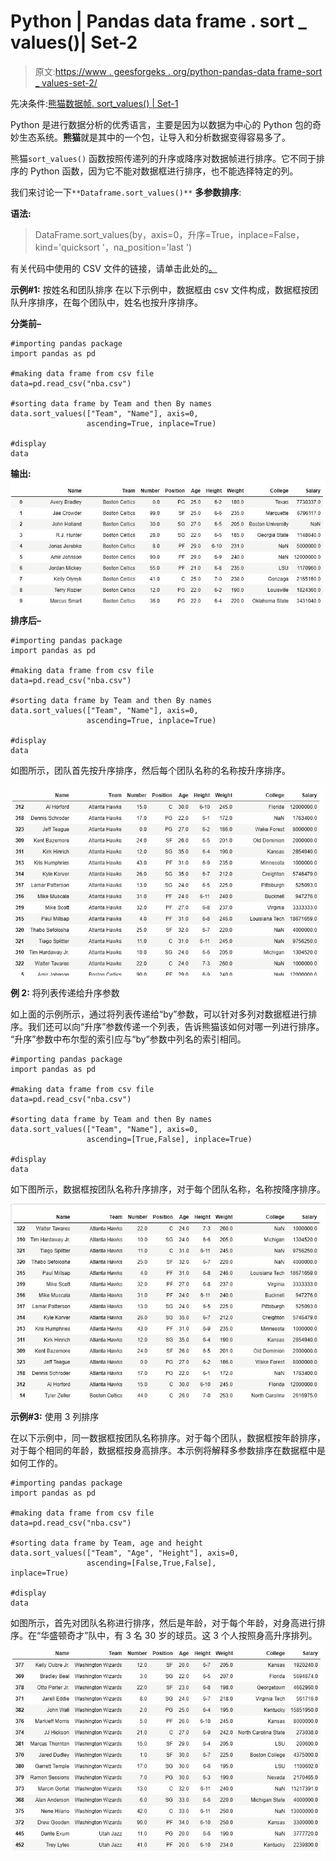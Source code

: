 # Python | Pandas data frame . sort _ values()| Set-2

> 原文:[https://www . geesforgeks . org/python-pandas-data frame-sort _ values-set-2/](https://www.geeksforgeeks.org/python-pandas-dataframe-sort_values-set-2/)

先决条件:[熊猫数据帧. sort_values() | Set-1](https://www.geeksforgeeks.org/python-pandas-dataframe-sort_values-set-1/)

Python 是进行数据分析的优秀语言，主要是因为以数据为中心的 Python 包的奇妙生态系统。**熊猫**就是其中的一个包，让导入和分析数据变得容易多了。

熊猫`sort_values()` 函数按照传递列的升序或降序对数据帧进行排序。它不同于排序的 Python 函数，因为它不能对数据框进行排序，也不能选择特定的列。

我们来讨论一下`**Dataframe.sort_values()**` **多参数排序**:

**语法:**

> DataFrame.sort_values(by，axis=0，升序=True，inplace=False，kind='quicksort '，na_position='last ')

有关代码中使用的 CSV 文件的链接，请单击此处的[。](https://media.geeksforgeeks.org/wp-content/uploads/nba.csv)

**示例#1:** 按姓名和团队排序
在以下示例中，数据框由 csv 文件构成，数据框按团队升序排序，在每个团队中，姓名也按升序排序。

**分类前–**

```
#importing pandas package
import pandas as pd

#making data frame from csv file
data=pd.read_csv("nba.csv")

#sorting data frame by Team and then By names
data.sort_values(["Team", "Name"], axis=0,
                 ascending=True, inplace=True)

#display
data
```

**输出:**
![](img/d6fa0fadfa58f267a5f29cee1c9dfed4.png)

**排序后–**

```
#importing pandas package
import pandas as pd

#making data frame from csv file
data=pd.read_csv("nba.csv")

#sorting data frame by Team and then By names
data.sort_values(["Team", "Name"], axis=0,
                 ascending=True, inplace=True)

#display
data
```

如图所示，团队首先按升序排序，然后每个团队名称的名称按升序排序。

![](img/b59d3b9db3e6c7c69d4c4d37c427ea8e.png)

**例 2:** 将列表传递给升序参数

如上面的示例所示，通过将列表传递给“by”参数，可以针对多列对数据框进行排序。我们还可以向“升序”参数传递一个列表，告诉熊猫该如何对哪一列进行排序。
“升序”参数中布尔型的索引应与“by”参数中列名的索引相同。

```
#importing pandas package
import pandas as pd

#making data frame from csv file
data=pd.read_csv("nba.csv")

#sorting data frame by Team and then By names
data.sort_values(["Team", "Name"], axis=0,
                 ascending=[True,False], inplace=True)

#display
data
```

如下图所示，数据框按团队名称升序排序，对于每个团队名称，名称按降序排序。

![](img/86240f631ae9899ffa15c4b29ab5dc6d.png)

**示例#3:** 使用 3 列排序

在以下示例中，同一数据框按团队名称排序。对于每个团队，数据框按年龄排序，对于每个相同的年龄，数据框按身高排序。本示例将解释多参数排序在数据框中是如何工作的。

```
#importing pandas package
import pandas as pd

#making data frame from csv file
data=pd.read_csv("nba.csv")

#sorting data frame by Team, age and height
data.sort_values(["Team", "Age", "Height"], axis=0,
                 ascending=[False,True,False],
inplace=True)

#display
data
```

如图所示，首先对团队名称进行排序，然后是年龄，对于每个年龄，对身高进行排序。在“华盛顿奇才”队中，有 3 名 30 岁的球员。这 3 个人按照身高升序排列。
![](img/5b2f9532c428c870d8d23c3b2a70e6e8.png)